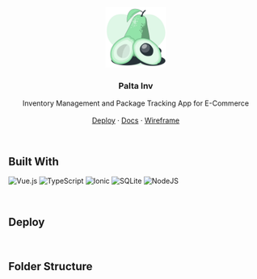 
<!-- https://github.com/othneildrew/Best-README-Template -->

<!-- PROJECT LOGO -->

<br />
<div align="center">
  <a href="https://github.com/Tito-blip/Palta_Inv">
    <img src="/src/assets/logo.png" alt="Logo" width="120" height="120">
  </a>

<h3 align="center">Palta Inv</h3>

  <p align="center">
    Inventory Management and Package Tracking App for E-Commerce
    <br />
    <br />
    <a href="#deploy">Deploy</a>
    ·
    <a href="https://github.com/Tito-blip/Forest-Inventory/wiki">Docs</a>
    ·
    <a href="https://excalidraw.com/#json=AJm1VIJjHbXYPJNK8GBEQ,FAcdYntzVVXcXAGApb7hcw">Wireframe</a>
  </p>
</div>

<br>

<p style="text-align: justify"> 
</p>

## Built With

![Vue.js]
![TypeScript]
![Ionic]
![SQLite]
![NodeJS]

<br>

## Deploy
<br>
<!-- FOLDER STRUCTURE -->

## Folder Structure

<!-- Base -->
<!--
```bash
├── envpaginaweb # Entorno virtual de python

├── paginaweb/
│    └── app/ # Carpeta root app
│        ├── static/ # Archivos estaticos
│            ├── css
│              ├── *.css
│            ├── img
│              ├── *.png	
│            ├── js
│              ├── *.js
│	 ├── templates # Plantillas Jinja [Carpeta por defecto en Flask]
│	   ├── api
```
<br>
-->

<!-- MARKDOWN BADGES -->

[TypeScript]: https://img.shields.io/badge/typescript-%23007ACC.svg?style=for-the-badge&logo=typescript&logoColor=white
[Vue.js]: https://img.shields.io/badge/vuejs-%2335495e.svg?style=for-the-badge&logo=vuedotjs&logoColor=%234FC08D
[Ionic]: https://img.shields.io/badge/Ionic-%233880FF.svg?style=for-the-badge&logo=Ionic&logoColor=white
[NodeJS]: https://img.shields.io/badge/node.js-6DA55F?style=for-the-badge&logo=node.js&logoColor=white
[SQLite]: https://img.shields.io/badge/sqlite-%2307405e.svg?style=for-the-badge&logo=sqlite&logoColor=white

